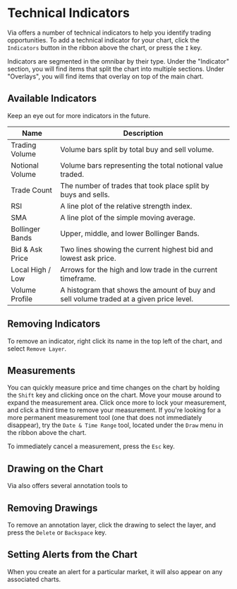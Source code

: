 # Technical Indicators

Via offers a number of technical indicators to help you identify trading opportunities. To add a technical indicator for your chart, click the `Indicators` button in the ribbon above the chart, or press the `I` key.

Indicators are segmented in the omnibar by their type. Under the "Indicator" section, you will find items that split the chart into multiple sections. Under "Overlays", you will find items that overlay on top of the main chart.

## Available Indicators

Keep an eye out for more indicators in the future.

| Name | Description |
|-----------|-------------|
| Trading Volume | Volume bars split by total buy and sell volume. |
| Notional Volume | Volume bars representing the total notional value traded. |
| Trade Count | The number of trades that took place split by buys and sells. |
| RSI | A line plot of the relative strength index. |
| SMA | A line plot of the simple moving average. |
| Bollinger Bands | Upper, middle, and lower Bollinger Bands. |
| Bid & Ask Price | Two lines showing the current highest bid and lowest ask price. |
| Local High / Low | Arrows for the high and low trade in the current timeframe. |
| Volume Profile | A histogram that shows the amount of buy and sell volume traded at a given price level. |

## Removing Indicators

To remove an indicator, right click its name in the top left of the chart, and select `Remove Layer`.

## Measurements

You can quickly measure price and time changes on the chart by holding the `Shift` key and clicking once on the chart. Move your mouse around to expand the measurement area. Click once more to lock your measurement, and click a third time to remove your measurement. If you're looking for a more permanent measurement tool (one that does not immediately disappear), try the `Date & Time Range` tool, located under the `Draw` menu in the ribbon above the chart.

To immediately cancel a measurement, press the `Esc` key.

## Drawing on the Chart

Via also offers several annotation tools to

## Removing Drawings

To remove an annotation layer, click the drawing to select the layer, and press the `Delete` or `Backspace` key.

## Setting Alerts from the Chart

When you create an alert for a particular market, it will also appear on any associated charts.
